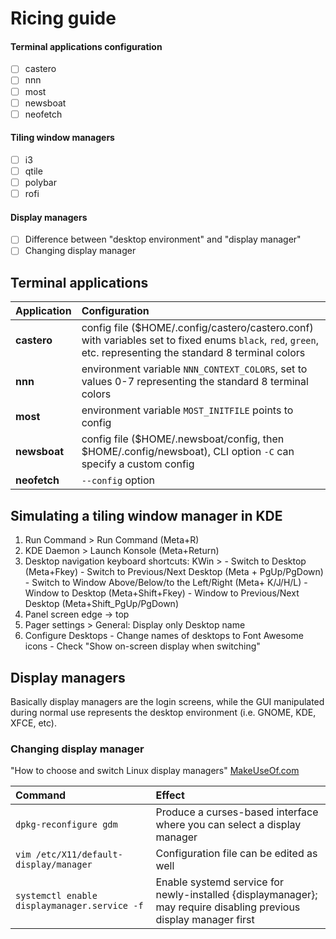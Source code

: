 # Ricing guide
#### Terminal applications configuration
- [ ] castero
- [ ] nnn
- [ ] most
- [ ] newsboat
- [ ] neofetch

#### Tiling window managers
- [ ] i3
- [ ] qtile
- [ ] polybar
- [ ] rofi

#### Display managers
- [ ] Difference between "desktop environment" and "display manager"
- [ ] Changing display manager

## Terminal applications
Application   | Configuration
:---          | :---
__castero__   | config file ($HOME/.config/castero/castero.conf) with variables set to fixed enums `black`, `red`, `green`, etc. representing the standard 8 terminal colors
__nnn__       | environment variable `NNN_CONTEXT_COLORS`, set to values 0-7 representing the standard 8 terminal colors
__most__      | environment variable `MOST_INITFILE` points to config
__newsboat__  | config file ($HOME/.newsboat/config, then $HOME/.config/newsboat), CLI option `-C` can specify a custom config
__neofetch__  | `--config` option

## Simulating a tiling window manager in KDE
  1. Run Command > Run Command (Meta+R)
  2. KDE Daemon > Launch Konsole (Meta+Return)
  3. Desktop navigation keyboard shortcuts: KWin >
    - Switch to Desktop (Meta+Fkey)
    - Switch to Previous/Next Desktop (Meta + PgUp/PgDown)
    - Switch to Window Above/Below/to the Left/Right (Meta+ K/J/H/L)
    - Window to Desktop (Meta+Shift+Fkey)
    - Window to Previous/Next Desktop (Meta+Shift_PgUp/PgDown)
  4. Panel screen edge -> top
  5. Pager settings > General: Display only Desktop name
  6. Configure Desktops
    - Change names of desktops to Font Awesome icons
    - Check "Show on-screen display when switching"

## Display managers
Basically display managers are the login screens, while the GUI manipulated during normal use represents the desktop environment (i.e. GNOME, KDE, XFCE, etc).

### Changing display manager
"How to choose and switch Linux display managers" [MakeUseOf.com](https://www.makeuseof.com/tag/choose-switch-linux-display-managers/)

Command   |  Effect
:---      | :---
`dpkg-reconfigure gdm` | Produce a curses-based interface where you can select a display manager
`vim /etc/X11/default-display/manager` | Configuration file can be edited as well
`systemctl enable displaymanager.service -f` | Enable systemd service for newly-installed {displaymanager}; may require disabling previous display manager first

